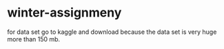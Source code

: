 # winter-assignmeny
for data set go to kaggle and download
because the data set is very huge more than 150 mb.
